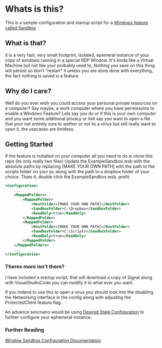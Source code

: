 # Whats is this?
This is a sample configuration and startup script for a [Windows feature called Sandbox](https://docs.microsoft.com/en-us/windows/security/threat-protection/windows-sandbox/)

## What is that?
it is a very fast, very small footprint, isolated, epemeral instance of your copy of windows running in a special RDP Window. 
It's kinda like a Virtual Machine but not like your probably used to, Nothing you save on this thing will persist so don't "restart" it unless you are done done with everything, the fact nothing is saved is a feature.

## Why do I care?
Well do you ever wish you could access your personal private resources on a computer? Say maybe, a work computer where you have permissoins to enable a Windows Feature? Lets say you do or if this is your own computer and you want some additional privacy or hell say you want to open a file that your not entirely sure to wether or not its a virius but still really want to open it, the usecases are limitless.

## Getting Started
If the feature is installed on your computer all you need to do is clone this repo (its only really two files) Update the ExampleSandbox.wsb with the absolute paths by replacing [MAKE YOUR OWN PATH] with the path to the scripts folder on your pc along with the path to a dropbox folder of your choice.
Thats it, double click the ExampleSandbox.wsb, profit.

```XML
<Configuration>
    ...
    <MappedFolders>
        <MappedFolder>
            <HostFolder>[MAKE YOUR OWN PATH]</HostFolder>
            <SandboxFolder>C:\Dropbox</SandboxFolder>
            <ReadOnly>true</ReadOnly>
        </MappedFolder>
        <MappedFolder>
            <HostFolder>[MAKE YOUR OWN PATH]</HostFolder>
            <SandboxFolder>C:\Scripts</SandboxFolder>
            <ReadOnly>true</ReadOnly>
        </MappedFolder>
    </MappedFolders>
    ...
</Configuration>
```

### Theres more isn't there?
I have included a startup script, that will download a copy of Signal along with VisualStudioCode you can modify it to what ever you want.

If you indend to use this to open a virus you should look into the disabling the Networking Interface in the config along with adjusting the ProtectedClient feature flag.

An advance sencnario would be using [Desired State Configuration](https://docs.microsoft.com/en-us/powershell/module/psdesiredstateconfiguration/about/about_classes_and_dsc?view=dsc-2.0) to further configure your ephemeral instance.

### Further Reading
[Window Sandbox Configuration Documentation](https://docs.microsoft.com/en-us/windows/security/threat-protection/windows-sandbox/windows-sandbox-configure-using-wsb-file)